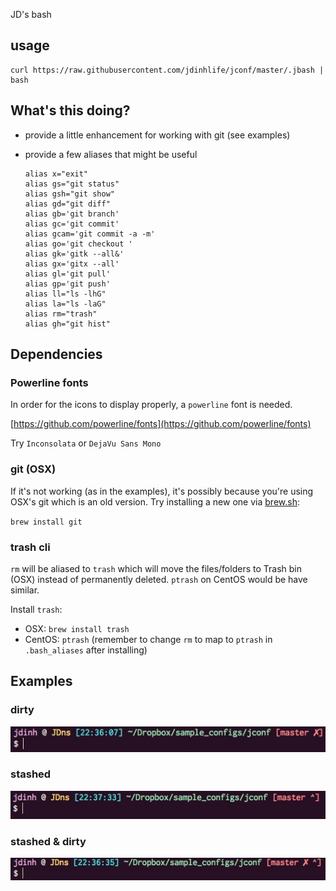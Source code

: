 JD's bash

## usage

```
curl https://raw.githubusercontent.com/jdinhlife/jconf/master/.jbash | bash
```

## What's this doing?

 * provide a little enhancement for working with git (see examples)

 * provide a few aliases that might be useful

   ```
   alias x="exit"
   alias gs="git status"
   alias gsh="git show"
   alias gd="git diff"
   alias gb='git branch'
   alias gc='git commit'
   alias gcam='git commit -a -m'
   alias go='git checkout '
   alias gk='gitk --all&'
   alias gx='gitx --all'
   alias gl='git pull'
   alias gp='git push'
   alias ll="ls -lhG"
   alias la="ls -laG"
   alias rm="trash"
   alias gh="git hist"
   ```

## Dependencies
### Powerline fonts
In order for the icons to display properly, a `powerline` font is needed.

[https://github.com/powerline/fonts](https://github.com/powerline/fonts)

Try `Inconsolata` or `DejaVu Sans Mono`

### git (OSX)
If it's not working (as in the examples), it's possibly because you're using OSX's git which is an old version. Try installing a new one via [brew.sh](http://brew.sh/):

`brew install git`

### trash cli
`rm` will be aliased to `trash` which will move the files/folders to Trash bin (OSX) instead of permanently deleted. `ptrash` on CentOS would be have similar.

Install `trash`:

 * OSX: `brew install trash`
 * CentOS: `ptrash` (remember to change `rm` to map to `ptrash` in `.bash_aliases` after installing)

## Examples
### dirty
![dirty](images/dirty.jpg)

### stashed
![stashed](images/stashed.jpg)

### stashed & dirty
![stasheddirty](images/stasheddirty.jpg)
